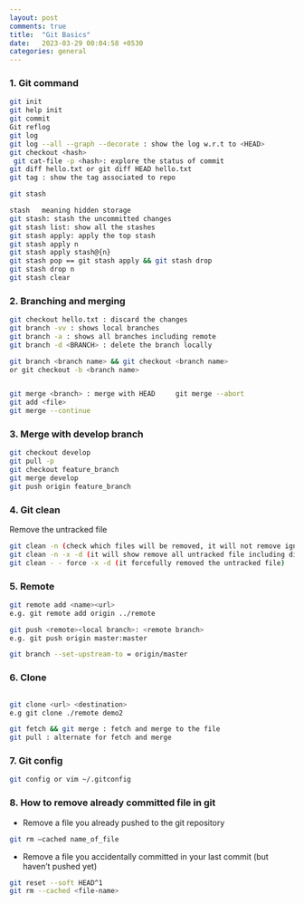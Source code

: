 ```yaml
---
layout: post
comments: true
title:  "Git Basics"
date:   2023-03-29 00:04:58 +0530
categories: general
---
```


### 1. Git command
```sh
git init
git help init
git commit
Git reflog
git log
git log --all --graph --decorate : show the log w.r.t to <HEAD>
git checkout <hash>
 git cat-file -p <hash>: explore the status of commit
git diff hello.txt or git diff HEAD hello.txt
git tag : show the tag associated to repo
```
```sh
git stash

stash   meaning hidden storage
git stash: stash the uncommitted changes
git stash list: show all the stashes
git stash apply: apply the top stash
git stash apply n
git stash apply stash@{n}
git stash pop == git stash apply && git stash drop
git stash drop n
git stash clear
```

### 2. Branching and merging

```sh
git checkout hello.txt : discard the changes
git branch -vv : shows local branches
git branch -a : shows all branches including remote
git branch -d <BRANCH> : delete the branch locally 

git branch <branch name> && git checkout <branch name>
or git checkout -b <branch name>


git merge <branch> : merge with HEAD     git merge --abort
git add <file>
git merge --continue
```

### 3. Merge with develop branch
```sh
git checkout develop 
git pull -p 
git checkout feature_branch 
git merge develop 
git push origin feature_branch
```

### 4. Git clean
Remove the untracked file
```sh
git clean -n (check which files will be removed, it will not remove ignored file as well as directory)
git clean -n -x -d (it will show remove all untracked file including dir, gitignored and file)
git clean - - force -x -d (it forcefully removed the untracked file)
```

### 5. Remote
```sh
git remote add <name><url> 
e.g. git remote add origin ../remote

git push <remote><local branch>: <remote branch>
e.g. git push origin master:master

git branch --set-upstream-to = origin/master
```

### 6. Clone
```sh

git clone <url> <destination>
e.g git clone ./remote demo2

git fetch && git merge : fetch and merge to the file
git pull : alternate for fetch and merge
```

### 7. Git config
```sh
git config or vim ~/.gitconfig
```
### 8. How to remove already committed file in git
- Remove a file you already pushed to the git repository
```sh
git rm –cached name_of_file
```
- Remove a file you accidentally committed in your last commit (but haven’t pushed yet)
```sh
git reset --soft HEAD^1
git rm --cached <file-name>
```
